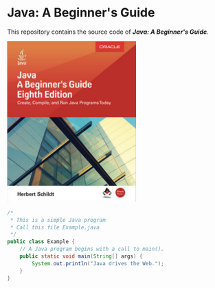 # Java: A Beginner's Guide  
This repository contains the source code of ___Java: A Beginner's Guide___.  

<img src="https://github.com/chioio/java_a-beginners-guide-code/blob/master/src/main/resources/images/java_a-beginners-guide.png" width="300" title="Java: A Beginner's Guide" alt="Java: A Beginner's Guide"/>

```java
/*
 * This is a simple Java program
 * Call this file Example.java
 */
public class Example {
    // A Java program begins with a call to main().
    public static void main(String[] args) {
        System.out.println("Java drives the Web.");
    }
}
```




